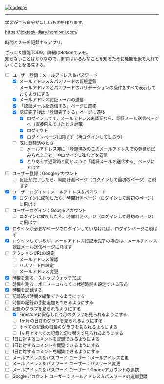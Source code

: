 [![codecov](https://codecov.io/gh/mimimiRoni/ticktack-diary/graph/badge.svg?token=JPI4WCI2RA)](https://codecov.io/gh/mimimiRoni/ticktack-diary)

---

学習がてら自分がほしいものを作ります。

https://ticktack-diary.homironi.com/

時間とメモを記録するアプリ。

ざっくり機能TODO。詳細はNotionでメモ。  
知らないことばかりなので、まずはいろんなことを知るために機能を仮で入れていくことを優先する。

- [ ] ユーザー登録：メールアドレス＆パスワード
  - [x] メールアドレス＆パスワードの新規登録
  - [ ] メールアドレスとパスワードのバリデーションの条件をすべて表示しておくようにする
  - [x] メールアドレス認証メールの送信
  - [x] 「認証メールを送信する」ページに遷移
  - [x] 認証完了後は「登録完了する」ページに遷移
    - [x] ログインしてて、メールアドレス未認証なら、認証メール送信ページへ（直接飛んできたとき対策）
    - [x] ログアウト
    - [x] ログインページに飛ばす（再ログインしてもらう）
  - [ ] 既に登録済のとき
    - [ ] メールアドレス宛に「登録済みのこのメールアドレスでの登録が試みられたこと」やログインURLなどを送信
    - [x] とりあえず通常時と同じように「認証メールを送信する」ページにとばす
- [ ] ユーザー登録：Googleアカウント
  - [ ] 認証が完了したら、時間計測ページ（ログインして最初のページ）に飛ばす
- [x] ユーザーログイン：メールアドレス＆パスワード
  - [x] ログインに成功したら、時間計測ページ（ログインして最初のページ）に飛ばす
- [ ] ユーザーログイン：Googleアカウント
  - [ ] ログインに成功したら、時間計測ページ（ログインして最初のページ）に飛ばす
- [x] ログインが必要なページでログインしていなければ、ログインページに飛ばす
- [x] ログインしているが、メールアドレス認証未完了の場合は、メールアドレス認証メール送信ページに飛ばす
- [ ] アクションURLの設定
  - [ ] メールアドレス確認
  - [ ] パスワード再設定
  - [ ] メールアドレス変更
- [x] 時間を測る：ストップウォッチ形式
- [ ] 時間を測る：ポモドーロちっくに休憩時間も設定できる形式
- [x] 時間を記録する
- [ ] 記録済の時間を編集できるようにする
- [ ] 時間の記録の手動追加をできるようにする
- [ ] 記録のグラフを見られるようにする
  - [x] Firestoreに保存した今月のグラフを見られるようにする
  - [ ] 1ヶ月の日毎のグラフを見られるようにする
  - [ ] すべての記録の日毎のグラフを見られるようにする
  - [ ] 1ヶ月とすべての記録と切り替えで見られるようにする
- [ ] 1日に対するコメントを記録できるようにする
- [ ] 1日に対するコメントを閲覧できるようにする
- [ ] 1日に対するコメントを編集できるようにする
- [ ] メールアドレス＆パスワード ユーザー：メールアドレス変更
- [ ] メールアドレス＆パスワード ユーザー：パスワード変更
- [ ] メールアドレス＆パスワード ユーザー：Googleアカウントの連携
- [ ] Googleアカウント ユーザー：メールアドレス＆パスワードの追加登録

